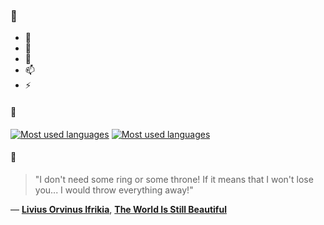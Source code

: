 ### 👋

- 🔭
- 🌱
- 💬
- 📫
- ⚡

#### 🧏

[![Most used languages](https://github-readme-stats-aynah.vercel.app/api/top-langs/?username=aynh&theme=solarized-dark&langs_count=6&layout=compact&hide_title=true)](https://github.com/anuraghazra/github-readme-stats#gh-dark-mode-only)
[![Most used languages](https://github-readme-stats-aynah.vercel.app/api/top-langs/?username=aynh&theme=solarized-light&langs_count=6&layout=compact&hide_title=true)](https://github.com/anuraghazra/github-readme-stats#gh-light-mode-only)

#### 💬

> "I don't need some ring or some throne! If it means that I won't lose you... I would throw everything away!"

&mdash; [**Livius Orvinus Ifrikia**](https://myanimelist.net/character.php?q=Livius%20Orvinus%20Ifrikia&cat=character), [**The World Is Still Beautiful**](https://myanimelist.net/search/all?q=The%20World%20Is%20Still%20Beautiful&cat=all)
